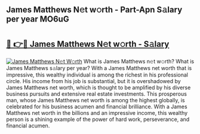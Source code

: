 ## James Matthews N𝚎t w𝚘rth - Part-Apn S𝚊lary per year MO6uG

# <h2><a href="http://gc10a6q.nevu.top/?p=James+Matthews">🔗 👉🔴 James Matthews N𝚎t w𝚘rth - S𝚊lary</a></h2>

[![James Matthews N𝚎t W𝚘rth](https://i.imgur.com/Oavwk0R.jpeg)](http://gc10a6q.nevu.top/?p=James+Matthews)
What is James Matthews n𝚎t w𝚘rth? What is James Matthews s𝚊lary per year?
With a James Matthews net worth that is impressive, this wealthy individual is among the richest in his professional circle. His income from his job is substantial, but it is overshadowed by James Matthews net worth, which is thought to be amplified by his diverse business pursuits and extensive real estate investments. This prosperous man, whose James Matthews net worth is among the highest globally, is celebrated for his business acumen and financial brilliance. With a James Matthews net worth in the billions and an impressive income, this wealthy person is a shining example of the power of hard work, perseverance, and financial acumen.
